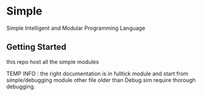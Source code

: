 # Simple

Simple Intelligent and Modular Programming Language

## Getting Started

this repo host all the simple modules

TEMP INFO : the right documentation is in fulltick module and start from 
simple/debugging module other file older than Debug.sim require thorough 
debugging.